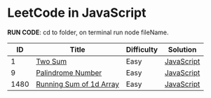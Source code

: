 # LeetCode in JavaScript

**RUN CODE**: cd to folder, on terminal run node fileName.

| ID   | Title                                                                                                                       | Difficulty | Solution                                               |
| ---- | --------------------------------------------------------------------------------------------------------------------------- | ---------- | ------------------------------------------------------ |
| 1    | [Two Sum](https://leetcode.com/problems/two-sum/)                                                                           | Easy       | [JavaScript](./JavaScript/Easy/01-twoSum.js)           |
| 9    | [Palindrome Number](https://leetcode.com/problems/palindrome-number/description/)                                           | Easy       | [JavaScript](./JavaScript/Easy/09-palindromeNumber.js) |
| 1480 | [Running Sum of 1d Array](https://leetcode.com/problems/running-sum-of-1d-array/description/?envType=study-plan&id=level-1) | Easy       | [JavaScript](./JavaScript/Easy/1480-runningSum.js)     |
